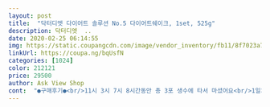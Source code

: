 ```yaml
---
layout: post 
title:  "닥터디엣 다이어트 솔루션 No.5 다이어트쉐이크, 1set, 525g" 
description: 닥터디엣  ..
date: 2020-02-25 06:14:55 
img: https://static.coupangcdn.com/image/vendor_inventory/fb11/8f7023a7db729c637b3673b3ba8eb521fdfa6c4c9f7966441eed385927ec.jpg 
linkUrl: https://coupa.ng/bqUsfN 
categories: [1024] 
color: 212121 
price: 29500 
author: Ask View Shop 
cont:  "●구매후기●<br/>11시 3시 7시 8시간동안 총 3포 생수에 타서 마셨어요<br/>1일차 마지막 쉐이크는 6시 10분경이었습니다<br/>20대에야 45<br/> -47키로를 유지하면서... <br/>저는 살 안찔거라<br/>2달연속 도전하려고 2박스 주문했는데 5일 프로그램 끝내고 2주 일반식사하고 다시 시작해도 된다고 해서 한달동안 두번을 도전하려구요<br/>2일차인 어제는 배고픔은 덜했습니다<br/>2주 일반식하고 바로 도전하려했으나 건강상 25일 일반식한후 다시 시작하기로 했어요<br/>3시경 한포를 마신후 살짝 배아픔이 있었고 묽은변을 봤어요<br/>3일간 총 4키로 감량이네요<br/>3일차부터는 보이차를 마시려구요 시너지 효과과 제대로 나길<br/>3일차부터는 보이차를 추가해서  배고픔을 느낄때마다 보이차와 아메등 수분섭취를 해주니 3리터도 거뜬하네요<br/>4일간 총 4.<br/>5키로 감량<br/>5일 성공하고 다시 후기올릴수있으면 그리할께여!!!<br/>5일 솔루션 마지막날입니다<br/>5키로 감량을 하니 확실히 피곤함이 덜하고 마인드가 바뀌면서 구석구석 아프던곳도 조아지고 있습니다<br/>7~8시쯤엔 어지런 증상이 있었으나 심하진 않았구요<br/>8시이후부터 꼬르륵꼬르륵 난리부르스ㅋㅋㅋ<br/>.<br/> ★1일차<br/> -오늘부터 제품을 복용하기시작했어요.<br/><br/>.<br/> ★2일차<br/> -어제저녁이후 16시간 공복하고  점심을 먹기전에 체중을 재어봤더니 몸무게에는 아직 아무런 변화가없네요.<br/>한끼  양으로 먹기엔 35g은  양이 넘  많아 3분의1은 남겼습니다.<br/><br/>.<br/> ★3일차<br/> -1키로가 빠졌어요<br/>.<br/> ★4일차<br/> -1키로가 또 빠졌네요<br/>.<br/> ★5일차<br/> -5일동안 3.<br/>5키로 빠졌어요.<br/>.<br/><br/>✌1일차부터 5일차까지 매일매일 추가후기를 올리고 있어서 내용이 길어요:;;;<br/>✌결과는 어제대비 <br/> -1.<br/>8키로✌<br/>❤2일차 리뷰<br/>❤3일차 리뷰<br/>❤4일차 리뷰<br/>❤❤5일차 리뷰<br/>❤❤최종리뷰❤❤<br/>❤간절함❤만 있다면 누구나 성공하리라 믿습니다<br/>❤네가 먹는게 곧 네 몸이다❤라는 명언이 있습니다<br/>감사합니다... <br/>.<br/><br/>강한의지만 있다면 누구나 성공할수 있을거 같아요<br/>게다가 코로나땜시(또핑계) 외출은 거의 안하고 먹는건 똑같이 먹고 글루텐불내증이라서 한동안 끊었던 밀가루 음식을 또 처묵처묵했더니 술은 거의 끊다시피 했음에도 최고체중을 찍고 고공행진을 하네요<br/>곧 여름이 올텐데  몸이드러나보일텐데 여름이오기전에 빨리 살을빼야할듯요<br/>공복에 빠르게 걷기 30분했구요 크릴오일 에스트로겐 종합비타민 복용했어요<br/>공복에 빠르게 걷기로 딱40분만<br/>공복에 스태퍼 최고레벨로 20분 탔더니 허벅지 찢어질라 합니다<br/>공복에 체중은 쟀구요 저만 아는 숫자지만 100그람의 오차없이 정확히 추가후기 올릴께요^^<br/>국이나 반찬 만들때 조금씩 간본거 외엔 평소먹는 건강기능식품과 보이차 연한 아메 물만 먹었습니다<br/>그동안 긴 글 읽어주셔서 감사드리구요<br/>그래도 참아보겠습니다.<br/><br/>그로인해  잠정 휴직중이기도 하구요<br/>그시간에 맞춰 저녁차리고 같이 쳐묵쳐묵하고<br/>글쓰다보니 더 자신한테 화가나네여~~ㅎㅎㅎ<br/>나이도있고 기본몸무게로 56키로까지만  빼고싶은데 월욜부터 제품을  사용해보고  매일 변화되는 몸무게를  올리도록하겠어요<br/>남들처럼 몇키로 빼서 될일은 아니지만<br/>남편이 요식업쪽에 일을하다보니 퇴근도늦고<br/>내돈주고 처묵어서 살찌워놓고 이제 살을 빼겠다고 또 돈을 쓰네요<br/>내자신이 한심하니 스트레스받고 짜증나고... <br/>또 먹길 반복하고<br/>낼부턴 일반식을 시작하는데 어제까지만해도 먹고 싶은게 많더니 막상 솔루션이 끝나니 딱히 생각나는게 없네요ㅋㅋ<br/>낼아침 공복체중이 엄청 궁금해지네요~~~<br/>낼아침에 5일간 결과 올릴께요<br/>낼아침에 마지막 리뷰 쓸께요❤<br/>뇌에서 보내는 거짓신호인거죠ㅋㅋ<br/>눈뜨자마자 작은볼일 보고 공복체중을 재봤습니다(먹은게 없으니 큰볼일은 못봄)<br/>눈으로 보이는 수치도 있지만 평소 사용하던 고무장갑도 조금 커졌고 브라 위아래로 튀어나오던 등살도 조금 준거같아요<br/>느낌... <br/>.<br/>ㅎㅎㅎ 제가 물을 잘안마시긴 했나보네여^^;;<br/>늘입던 티쪼가리도 좀 낙낙해졌구요<br/>다여트식품까지 맛나게 먹다니 참 대단하죠ㅋㅋㅋ<br/>다이어트는 본인 의지가 다하는건데... <br/>이번엔 진짜 마음다잡고<br/>다이어트시 외에 평소에도 적용되는거지만 특히 다이어트때엔 아침 공복에 마시는 첫번째 물은 무조건 따뜻한물이 조아요<br/>다행히 저는 근육형이고 기초대사량도 높아서 제대로만 지킨다면 효과를 볼수 있으리라 생각이드네요<br/>단기간 다이어트로는 적극 추천할만 합니다<br/>단순히 음식무게와 수분이 빠진거라고 생각합니다<br/>달다구리 과자에 손이 가는거 간신히 뿌리치고 마음을 다잡았지요<br/>대단한 착각속에 살았드랬죠~ㅎㅎ<br/>더이상 미룰수 없기에 효과가 있어보이는 이제품을 믿어보면서 마지막 다여트를 시작하려구요<br/>둘다 술한잔씩 하는걸 좋아하다보니... <br/>야식도 많이묵고ㅜㅜ<br/>드디어 5일간의 여정을 마무리했습니다<br/>따뜻한물을 마시게 되면 체온이 상승하면서 신진대사가 원활해지는데 이때 지방소모가 활발히 이루어 지기 때문입니다<br/>따순물로 또 하루를 시작합니다<br/>또한 기초대사량을 높이기 위해 근력 위주의 운동도 병행할겁니다<br/>맛녀석을 보며 대리만족을 하고 손에는 아메텀블러를 부여잡고 조금씩 물로 배를 채웠어요<br/>맛에 대해서 호불호가 갈리고 타먹을 음료도 개인마다 차이는 있었지만 거의 아몬드브리즈 오리지널을 선호하더라구요<br/>맛은 그런대로 좋아요.<br/><br/>맛은 허벌 파우더중 쿠키맛과 살짝 닮은꼴이었구요 찬물에도 뭉침없이 잘 녹더라구요 저는 조았어요 아니 맛있었어요ㅋㅋ<br/>매번 반복하는 이 실수를 나의뇌는 인지를 못하나봅니다:;;;<br/>먹은게 없으니 양도 겁나 적지요ㅋㅋ<br/>먹을만해요.<br/>.<br/><br/>모두 건강을위해서 화이팅하세여^^<br/>모두모두 화이팅❤❤<br/>몸이 확실히 가벼워져서 움직이기도 편하고 뭔가를 자꾸 하고 싶어지네요<br/>무서운건... <br/>어느새 익숙해져있더라구여<br/>물대신 맛이 느껴지는거라 그런가 어제도 세번모두 맛나게 먹었습니다<br/>물론 개개인마다 다 똑같진 않을테지만요^^<br/>물을 500미리 네통을 꺼내났는데.<br/>.<br/>대장검사할때 마시는 물약같은<br/>물을 마니 마시니 자연스레 노폐물 제거도 잘되고 덩달아 피부도 조아지는거 같아요^^<br/>바깥볼일을 바쁘게 본후 두시반쯤 생수에 타서 또한포 타먹었어요<br/>배가 안고파요.<br/><br/>배고파서 인것도 있겠지만 저는 목이 자꾸 마르더라구요<br/>배고프면 계속 물만 보충하고있습니다.<br/><br/>배고픔 어지러움은 잊은지 오래이나 먹은게 없으니 배변은 어렵네요:;;;(TMI:평소에 워낙 변비도 심함)<br/>배고픔은 이제 완전히 적응한거 같고 어지러움증이나 배아픈 현상도 없습니다<br/>배변문제나 신체변화 명현현상같은 반응들은 생각날때마다 추가로 올리렵니다<br/>보식부터 하고 서서히 일반식을 하되 절대 예전처럼 막먹진 않으려구요<br/>복용해보고 효과가 있으면 별점5개로 드릴껍니다.<br/>.<br/><br/>뺀적도있고.<br/>.<br/>한약도먹고.<br/>.<br/>허벌도해보고... <br/><br/>사실 저는 올해 50이된 갱년기 3년차 중년여자사람입니다<br/>살이 많이찐 40대에여~<br/>살찐 제모습에... <br/>.<br/><br/>속이 메스껍다거나 어지러운 증상은 아직 없어요<br/>솔루션 5일간 에누리없이 딱 ❤5키로를 감량했어요<br/>솔직히 식탁위에 견과류가 늘 있는데 저거라도 좀 먹을까 하다가도 그래 5일간은 오로지 닥터디엣만 먹어보자라는 단호한생각!!!<br/>수치를 보면 아시겠지만 감량속도가 서서히 줄고 있어요<br/>수치상으로는 엄청 마니 빠진거 같지만 저는 이숫자는 안믿어요<br/>스쿼트랑 약간의 홈트도 시작했구요<br/>슬금슬금 찌더니 갱년기까지 겹친탓에(핑계일수도) 지난겨울에 엄청 둔해지더라구요<br/>아무것도 먹지안허고  다이어트제품만먹엇 그런지 오후4시가 가까워오니  배가 고프기시작하네요.<br/>.<br/><br/>아침에 일어나면 얼굴이고 손이고 엄청 붓더니 그런현상은 아예 없어졌구요 타이트하던 겨울부추가 쑥 들어가네요ㅋㅋ<br/>아침을 먹었을땐 몸에 별증상이 없었는데 점심을 복용한후부터 온몸이  가렵고 머리까지 가려워서 계속 끌어대고있어요.<br/><br/>앞으로 맛에 대한 변화가 있을라는지도 궁금해지네요<br/>애써 담담한척 했지만 하나도 안빠졌음 어쩌지란 생각도 들더라구요:;;;;<br/>어제 수령하고 마지막식사를 오후 4시에 마쳤습니다(라면먹음ㅋㅋ)<br/>어제밤 최대 고비를 넘긴듯하니 오늘은 좀 수월할거 같아요❤<br/>에스트로겐 호르몬 감소로 지방축적이 더 잘될뿐만 아니라 기초대사량도 점점 떨어지는것도 살이 찌는 이유거든요<br/>여기서 중요한팁 하나<br/>여전히 파우더는 맛있구요ㅋㅋ<br/>여전히 파우더와 물 외에 음식물 섭취는 1도 안했어요<br/>오늘 두끼를 더먹고 낼 후기를 또 올릴께요.<br/><br/>오늘 시작하기전 쟤보니 73 이나 나가네여 아... <br/>... <br/>.<br/><br/>오늘 이미 아메포함 물은 1.<br/>5리터 이상 마셨어요<br/>오늘 제품을 받았어요<br/>오늘 첫날인데 아침은 건너뛰고 12시좀넘어서 마셨는데<br/>오늘과 내일 이틀 남았네요❤<br/>오늘도 따순물 한잔으로 시작해보세요^^<br/>오늘도 화이팅❤❤❤<br/>오늘부터는 다시 일반식을 시작합니다<br/>오늘부턴 공복유산소도 시작할 생각입니다<br/>오늘이 마지막날이네요<br/>올해 52인데 갱년기가오면서 배와 옆구리살  허벅지살 감당이안됩니다<br/>왜냐면 어제 종일 쉐이크외엔 안먹었으니 위장이 비어있을수밖에요<br/>우유200ml에 제품을 타먹었는데 하루 두번밖에 못먹겠어요<br/>워낙 술과 밀가루를 조아하다보니 안찔수가 없겠죠:;;;<br/>워낙 위장에 든든히 채워놔선가 배고픈 느낌은 1도 없구요<br/>의지를 더 굳건히 다지고자 FMD식단 관련 SBS 스페셜을 한번더 봤구요ㅋㅋ<br/>이것도 실패하면 여자이길 포기하고 걍 대충 살라구요ㅋㅋㅠㅠ:;;<br/>이때 당부족이라 생각하고 당분을 섭취하면 말짱도루묵이니 냉정을 찾으셔야 합니다^^<br/>이런 악조건속에서도 나를 속이지 않고 솔루션에 임한 결과 단기간에 5키로라는 감량에 성공했습니다<br/>이렇게하면  못먹어서라도 살이빠질수밖에 없겠네요.<br/>.<br/><br/>이맛에 다이어트 하나봅니다^^<br/>이악물고 해보려합니다.<br/><br/>이제 반환점을 돌고 후반을 향해갑니다<br/>이제부터가 본격적인 싸움인거죠ㅋㅋ<br/>이제부터라도 과거처럼 아무거나 먹지않고 내몸을 위해서 먹으려구요<br/>이제품을 먹으면 물을 안먹을수가 없어요<br/>이틀간 닥터디엣외엔 아무것도 먹지 않았어요<br/>이틀간 총❤ 3.<br/>2키로❤가 빠진거네요ㅎㄷㄷ<br/>인한  사이드카  발동입니다:;;;<br/>일년사이 7키로가 쪘어요<br/>일단은 아직 제품을 사용해보지않았기에 별점수 4개만 줬어요<br/>입던옷들도 하나같이 다작아서 못입어요<br/>작년 12월에 건강검진때 몸무게 쟤보고 올라가지않았는데<br/>저는  흰우유에다 제품을 타서 먹었어요.<br/><br/>저도 긴리뷰보면 두통이 밀려올때도 있지만 도움이 될만한 내용도 있으니 지루해도 끝까지 봐주시면 감사하겠습니다^^✌<br/>저를 포함한 닥터디엣을 구매한 모든분들 이번엔 진짜 성공합시다❤❤❤<br/>전 가급적 이 시스템으로 5일을 버텨볼까 합니다<br/>전날 대비 <br/> -0.<br/>8키로<br/>전날 대비 <br/> -1.<br/>4키로<br/>전날대비 0.<br/>5키로 감량<br/>정말 독하게 맘먹고 하루2<br/> -3시간 운동하면서 10키로<br/>제 경험상 이제 중요한 고비는 넘었어요<br/>제가 성공했다는건 여러분들은 더 잘할수 있다는 얘기입니다<br/>제가 이번 솔루션에 목숨을 건 이유는 갱년기가 오면서 몸도 맘도 안아픈데가 없었거든요<br/>제품다먹으면 3개월 계속 달아서 할계획입니다.<br/>.<br/><br/>제품좋아요... <br/>다이어트로 계속 실패했었는데 이번엔 성공했어요.<br/>  다른제품들은 먹으면 잠도 잘오지않고  손톱부터 부러져요.<br/> .<br/>그런데 요기제품은 전혀그런것이없고 건강해지면서 다이어트까지 할수있어요.<br/>.<br/><br/>좀 하다가도 아휴... <br/>이살들이 빠지기는할까? 포기하게되고<br/>종일 아메포함 물은 총 2.<br/>5리터정도 마셨습니다<br/>주가는 폭락이라서 사이드카가 발동됐지만 나의 몸무게는 급등으로<br/>지금 4일차인데 하루 1키로씩 빠지고있어요<br/>지금 이글을 보고 계시는 분이라면 FMD다이어트를 다룬 SBS스페셜과 네이버 중년 여성이 살빼기 어려운 이유를 검색해보세요<br/>지방분해때문일까요?<br/>진짜 열심히 해보려구여!!!<br/>참고로 저는 작정하고 단식하면 이틀은 잘 빠지는 타입입니다<br/>첫 쉐이크가 10시쯤이어서 8시간 안에 3포 먹는걸 지키기 위함이었어요<br/>첫날은 아무런 변화가 없더니 둘째날부터  모머무게가 줄기시작하더군요<br/>체중은 전날대비 0.<br/>5키로 줄었네요<br/>크릴오일과 토코페롤 종합비타민제 먹은거외엔 무의식중에 우거지된장국 간보면서 국물한숟갈 ㅋㅋㅋ<br/>키가 173이다보니 조금만 빠지면 날씬해 보이지만 조금만 살찌면 엄청 크고 뚱뚱해보여요ㅠㅠ(지금이 그래요ㅠㅠ)<br/>포만감을 많이  느끼게합니다.<br/><br/>포만감이 많아서 배고품을 못느껴요<br/>하루 총 2.<br/>5리터 이상의 물(아메포함)을 마셨구요<br/>하루에 2~3리터는 거뜬해요<br/>하지만 저는 술을 포함해서 마시는건 잘하는 관계로 생수에 타먹기로 했어요ㅍㅎㅎㅎ<br/>한때 허벌 코치를 한적도 있었고 포뮬러시리즈도 다 먹어봤기에  쉐이크에 대한 부담은 없거등요<br/>한때는 저도 날씬했던적이 있었지요ㅋㅋ<br/>한마디로 같은식단과 같은운동을 했을때 2~30대가 훨씬 다이어트에 유리하다는거죠<br/>한포에 161칼로리×3포면 483칼로리네요<br/>허기질때마다 아메를 마셨구요 18시간 공복유지후 아침 열시쯤 닥터디엣 한포로 5일간의 여정을 스타뚜했습니다<br/>허벌에서먹던 쉐이크맛이네여~맛있어여ㅋㅋ<br/>확실히 배쪽 옆구리 뒷구리 살이 정리되는게 눈에 보입니다<br/>" 
---
```


